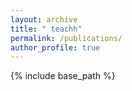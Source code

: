 ```yaml
---
layout: archive
title: " teachh"
permalink: /publications/
author_profile: true
---
```


{% include base_path %}